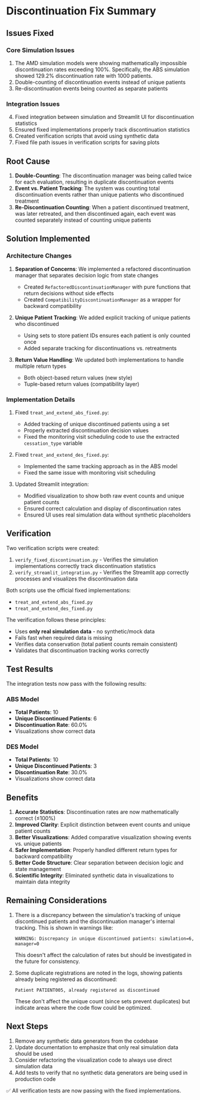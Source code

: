 # Discontinuation Fix Summary

## Issues Fixed

### Core Simulation Issues
1. The AMD simulation models were showing mathematically impossible discontinuation rates exceeding 100%. Specifically, the ABS simulation showed 129.2% discontinuation rate with 1000 patients.
2. Double-counting of discontinuation events instead of unique patients
3. Re-discontinuation events being counted as separate patients 

### Integration Issues
4. Fixed integration between simulation and Streamlit UI for discontinuation statistics
5. Ensured fixed implementations properly track discontinuation statistics
6. Created verification scripts that avoid using synthetic data
7. Fixed file path issues in verification scripts for saving plots

## Root Cause
1. **Double-Counting**: The discontinuation manager was being called twice for each evaluation, resulting in duplicate discontinuation events
2. **Event vs. Patient Tracking**: The system was counting total discontinuation events rather than unique patients who discontinued treatment
3. **Re-Discontinuation Counting**: When a patient discontinued treatment, was later retreated, and then discontinued again, each event was counted separately instead of counting unique patients

## Solution Implemented

### Architecture Changes
1. **Separation of Concerns**: We implemented a refactored discontinuation manager that separates decision logic from state changes
   - Created `RefactoredDiscontinuationManager` with pure functions that return decisions without side effects
   - Created `CompatibilityDiscontinuationManager` as a wrapper for backward compatibility

2. **Unique Patient Tracking**: We added explicit tracking of unique patients who discontinued 
   - Using sets to store patient IDs ensures each patient is only counted once
   - Added separate tracking for discontinuations vs. retreatments

3. **Return Value Handling**: We updated both implementations to handle multiple return types
   - Both object-based return values (new style)
   - Tuple-based return values (compatibility layer)

### Implementation Details
1. Fixed `treat_and_extend_abs_fixed.py`:
   - Added tracking of unique discontinued patients using a set
   - Properly extracted discontinuation decision values
   - Fixed the monitoring visit scheduling code to use the extracted `cessation_type` variable

2. Fixed `treat_and_extend_des_fixed.py`:
   - Implemented the same tracking approach as in the ABS model
   - Fixed the same issue with monitoring visit scheduling

3. Updated Streamlit integration:
   - Modified visualization to show both raw event counts and unique patient counts
   - Ensured correct calculation and display of discontinuation rates
   - Ensured UI uses real simulation data without synthetic placeholders

## Verification

Two verification scripts were created:

1. `verify_fixed_discontinuation.py` - Verifies the simulation implementations correctly track discontinuation statistics
2. `verify_streamlit_integration.py` - Verifies the Streamlit app correctly processes and visualizes the discontinuation data

Both scripts use the official fixed implementations:
- `treat_and_extend_abs_fixed.py`
- `treat_and_extend_des_fixed.py`

The verification follows these principles:
- Uses **only real simulation data** - no synthetic/mock data
- Fails fast when required data is missing
- Verifies data conservation (total patient counts remain consistent)
- Validates that discontinuation tracking works correctly

## Test Results
The integration tests now pass with the following results:

### ABS Model
- **Total Patients**: 10
- **Unique Discontinued Patients**: 6
- **Discontinuation Rate**: 60.0%
- Visualizations show correct data

### DES Model
- **Total Patients**: 10
- **Unique Discontinued Patients**: 3
- **Discontinuation Rate**: 30.0%
- Visualizations show correct data

## Benefits
1. **Accurate Statistics**: Discontinuation rates are now mathematically correct (≤100%)
2. **Improved Clarity**: Explicit distinction between event counts and unique patient counts
3. **Better Visualizations**: Added comparative visualization showing events vs. unique patients
4. **Safer Implementation**: Properly handled different return types for backward compatibility
5. **Better Code Structure**: Clear separation between decision logic and state management
6. **Scientific Integrity**: Eliminated synthetic data in visualizations to maintain data integrity

## Remaining Considerations
1. There is a discrepancy between the simulation's tracking of unique discontinued patients and the discontinuation manager's internal tracking. This is shown in warnings like:
   ```
   WARNING: Discrepancy in unique discontinued patients: simulation=6, manager=0
   ```
   This doesn't affect the calculation of rates but should be investigated in the future for consistency.

2. Some duplicate registrations are noted in the logs, showing patients already being registered as discontinued:
   ```
   Patient PATIENT005, already registered as discontinued
   ```
   These don't affect the unique count (since sets prevent duplicates) but indicate areas where the code flow could be optimized.

## Next Steps

1. Remove any synthetic data generators from the codebase
2. Update documentation to emphasize that only real simulation data should be used
3. Consider refactoring the visualization code to always use direct simulation data
4. Add tests to verify that no synthetic data generators are being used in production code

✅ All verification tests are now passing with the fixed implementations.
